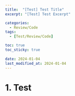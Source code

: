 ```yaml
---
title:  "[Test] Test Title"
excerpt: "[Test] Test Excerpt"

categories:
  - Review/Code
tags:
  - [Test/Review/Code]

toc: true
toc_sticky: true
 
date: 2024-01-04
last_modified_at: 2024-01-04
---
```


# 1. Test  
